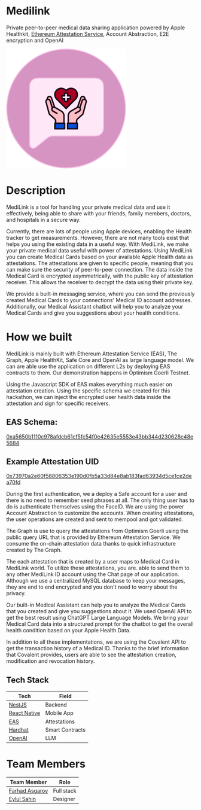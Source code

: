 # Medilink

Private peer-to-peer medical data sharing application powered by Apple Healthkit, [Ethereum Attestation Service](https://attest.sh/), Account Abstraction, E2E encryption and OpenAI

<img style="width: 320px;height: 320px" src="./docs/logo.png">

# Description

MediLink is a tool for handling your private medical data and use it effectively, being able to share with your friends, family members, doctors, and hospitals in a secure way.

Currently, there are lots of people using Apple devices, enabling the Health tracker to get measurements. However, there are not many tools exist that helps you using the existing data in a useful way. With MediLink, we make your private medical data useful with power of attestations. Using MediLink you can create Medical Cards based on your available Apple Health data as attestations. The attestations are given to specific people, meaning that you can make sure the security of peer-to-peer connection. The data inside the Medical Card is encrypted asymmetrically, with the public key of attestation receiver. This allows the receiver to decrypt the data using their private key.

We provide a built-in messaging service, where you can send the previously created Medical Cards to your connections' Medical ID account addresses. Additionally, our Medical Assistant chatbot will help you to analyze your Medical Cards and give you suggestions about your health conditions.

# How we built

MediLink is mainly built with Ethereum Attestation Service (EAS), The Graph, Apple HealthKit, Safe Core and OpenAI as large language model. We can are able use the application on different L2s by deploying EAS contracts to them. Our demonstration happens in Optimism Goerli Testnet.

Using the Javascript SDK of EAS makes everything much easier on attestation creation. Using the specific schema we created for this hackathon, we can inject the encrypted user health data inside the attestation and sign for specific receivers.

## EAS Schema:

[0xa5650b1110c978afdcb61cf5fc54f0e42635e5553e43bb344d230628c48e5684](https://optimism-goerli-bedrock.easscan.org/schema/view/0xa5650b1110c978afdcb61cf5fc54f0e42635e5553e43bb344d230628c48e5684)

## Example Attestation UID

[0x73970a2e60f58806353e190d0fb5a33d84e8ab183fad63934d5ce1ce2dea70fd](https://optimism-goerli-bedrock.easscan.org/attestation/view/0x73970a2e60f58806353e190d0fb5a33d84e8ab183fad63934d5ce1ce2dea70fd)

During the first authentication, we a deploy a Safe account for a user and there is no need to remember seed phrases at all. The only thing user has to do is authenticate themselves using the FaceID. We are using the power Account Abstraction to customize the accounts. When creating attestations, the user operations are created and sent to mempool and got validated.

The Graph is use to query the attestations from Optimism Goerli using the public query URL that is provided by Ethereum Attestation Service. We consume the on-chain attestation data thanks to quick infrastructure created by The Graph.

The each attestation that is created by a user maps to Medical Card in MediLink world. To utilize these attestations, you are. able to send them to any other MediLink ID account using the Chat page of our application. Although we use a centralized MySQL database to keep your messages, they are end to end encrypted and you don't need to worry about the privacy.

Our built-in Medical Assistant can help you to analyze the Medical Cards that you created and give you suggestions about it. We used OpenAI API to get the best result using ChatGPT Large Language Models. We bring your Medical Card data into a structured prompt for the chatbot to get the overall health condition based on your Apple Health Data.

In addition to all these implementations, we are using the Covalent API to get the transaction history of a Medical ID. Thanks to the brief information that Covalent provides, users are able to see the attestation creation, modification and revocation history.

## Tech Stack

| Tech                                     | Field           |
| ---------------------------------------- | --------------- |
| [NestJS](https://nestjs.com/)            | Backend         |
| [React Native](https://reactnative.dev/) | Mobile App      |
| [EAS](https://attest.sh/)                | Attestations    |
| [Hardhat](https://hardhat.org/)          | Smart Contracts |
| [OpenAI](https://openai.com/)            | LLM             |

# Team Members

| Team Member                                    | Role       |
| ---------------------------------------------- | ---------- |
| [Farhad Asgarov](https://twitter.com/asgarovf) | Full stack |
| [Eylul Sahin](https://twitter.com/eyllshn007)  | Designer   |
